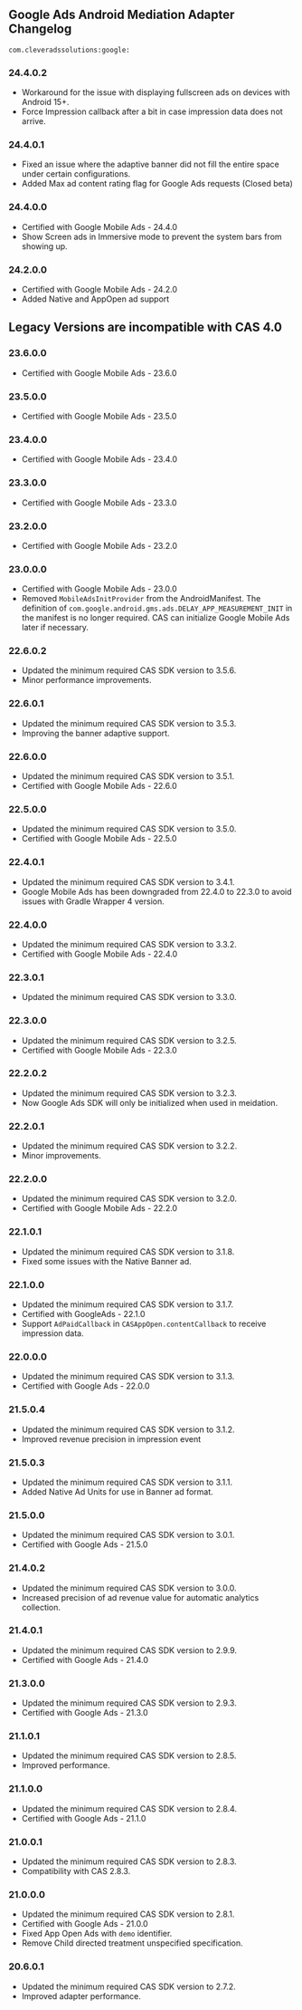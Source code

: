 ## Google Ads Android Mediation Adapter Changelog
`com.cleveradssolutions:google:`  

### 24.4.0.2
- Workaround for the issue with displaying fullscreen ads on devices with Android 15+.
- Force Impression callback after a bit in case impression data does not arrive.

### 24.4.0.1
- Fixed an issue where the adaptive banner did not fill the entire space under certain configurations. 
- Added Max ad content rating flag for Google Ads requests (Closed beta)

### 24.4.0.0
- Certified with Google Mobile Ads - 24.4.0
- Show Screen ads in Immersive mode to prevent the system bars from showing up.

### 24.2.0.0
- Certified with Google Mobile Ads - 24.2.0
- Added Native and AppOpen ad support

## Legacy Versions are incompatible with CAS 4.0

### 23.6.0.0
- Certified with Google Mobile Ads - 23.6.0

### 23.5.0.0
- Certified with Google Mobile Ads - 23.5.0

### 23.4.0.0
- Certified with Google Mobile Ads - 23.4.0

### 23.3.0.0
- Certified with Google Mobile Ads - 23.3.0

### 23.2.0.0
- Certified with Google Mobile Ads - 23.2.0

### 23.0.0.0
- Certified with Google Mobile Ads - 23.0.0
- Removed `MobileAdsInitProvider` from the AndroidManifest. 
The definition of `com.google.android.gms.ads.DELAY_APP_MEASUREMENT_INIT` in the manifest is no longer required.
CAS can initialize Google Mobile Ads later if necessary.

### 22.6.0.2
- Updated the minimum required CAS SDK version to 3.5.6.
- Minor performance improvements.

### 22.6.0.1
- Updated the minimum required CAS SDK version to 3.5.3.
- Improving the banner adaptive support.

### 22.6.0.0
- Updated the minimum required CAS SDK version to 3.5.1.
- Certified with Google Mobile Ads - 22.6.0

### 22.5.0.0
- Updated the minimum required CAS SDK version to 3.5.0.
- Certified with Google Mobile Ads - 22.5.0

### 22.4.0.1
- Updated the minimum required CAS SDK version to 3.4.1.
- Google Mobile Ads has been downgraded from 22.4.0 to 22.3.0 to avoid issues with Gradle Wrapper 4 version.

### 22.4.0.0
- Updated the minimum required CAS SDK version to 3.3.2.
- Certified with Google Mobile Ads - 22.4.0

### 22.3.0.1
- Updated the minimum required CAS SDK version to 3.3.0.

### 22.3.0.0
- Updated the minimum required CAS SDK version to 3.2.5.
- Certified with Google Mobile Ads - 22.3.0

### 22.2.0.2
- Updated the minimum required CAS SDK version to 3.2.3.
- Now Google Ads SDK will only be initialized when used in meidation.

### 22.2.0.1
- Updated the minimum required CAS SDK version to 3.2.2.
- Minor improvements.

### 22.2.0.0
- Updated the minimum required CAS SDK version to 3.2.0.
- Certified with Google Mobile Ads - 22.2.0

### 22.1.0.1
- Updated the minimum required CAS SDK version to 3.1.8.
- Fixed some issues with the Native Banner ad.

### 22.1.0.0
- Updated the minimum required CAS SDK version to 3.1.7.
- Certified with GoogleAds - 22.1.0
- Support `AdPaidCallback` in `CASAppOpen.contentCallback` to receive impression data.

### 22.0.0.0
- Updated the minimum required CAS SDK version to 3.1.3.
- Certified with Google Ads - 22.0.0

### 21.5.0.4
- Updated the minimum required CAS SDK version to 3.1.2.
- Improved revenue precision in impression event

### 21.5.0.3
- Updated the minimum required CAS SDK version to 3.1.1.
- Added Native Ad Units for use in Banner ad format.

### 21.5.0.0
- Updated the minimum required CAS SDK version to 3.0.1.
- Certified with Google Ads - 21.5.0

### 21.4.0.2
- Updated the minimum required CAS SDK version to 3.0.0.
- Increased precision of ad revenue value for automatic analytics collection.

### 21.4.0.1
- Updated the minimum required CAS SDK version to 2.9.9.
- Certified with Google Ads - 21.4.0

### 21.3.0.0
- Updated the minimum required CAS SDK version to 2.9.3.
- Certified with Google Ads - 21.3.0

### 21.1.0.1
- Updated the minimum required CAS SDK version to 2.8.5.
- Improved performance.

### 21.1.0.0
- Updated the minimum required CAS SDK version to 2.8.4.
- Certified with Google Ads - 21.1.0

### 21.0.0.1
- Updated the minimum required CAS SDK version to 2.8.3.
- Compatibility with CAS 2.8.3.

### 21.0.0.0
- Updated the minimum required CAS SDK version to 2.8.1.
- Certified with Google Ads - 21.0.0
- Fixed App Open Ads with `demo` identifier.
- Remove Child directed treatment unspecified specification.

### 20.6.0.1
- Updated the minimum required CAS SDK version to 2.7.2.
- Improved adapter performance.